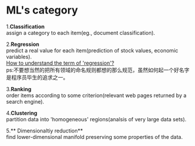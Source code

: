 ML's category
==============
1.**Classification**<br>
  assign a category to each item(eg., document classification).<br>

2.**Regression**<br>
  predict a real value for each item(prediction of stock values, economic variables).<br>
  [How to understand the term of 'regression'?](https://zhuanlan.zhihu.com/p/30759359)<br>
  ps:不要想当然的把所有领域的命名规则都想的那么规范，虽然如何起一个好名字是程序员毕生的追求之一。<br>

3.**Ranking**<br>
  order items according to some criterion(relevant web pages returned by a search engine).<br>

4.**Clustering**<br>
  partition data into 'homogeneous' regions(analsis of very large data sets).<br>
  
5.** Dimensionaltiy reduction**<br>
  find lower-dimensional manifold preserving some properties of the data.<br>
  
